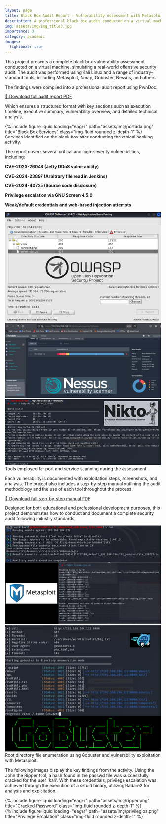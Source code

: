 ```yaml
---
layout: page
title: Black Box Audit Report - Vulnerability Assessment with Metasploit, Nessus, and PwnDoc
description: A professional black box audit conducted on a virtual machine using tools like Metasploit, Nmap, and Nessus. The final report was structured with PwnDoc and includes technical findings, CVE exploitation, and step-by-step documentation.
img: assets/img/img_title3.jpg
importance: 3
category: academic
images:
  lightbox2: true
---
```


This project presents a complete black box vulnerability assessment conducted on a virtual machine, simulating a real-world offensive security audit. The audit was performed using Kali Linux and a range of industry-standard tools, including Metasploit, Nmap, Gobuster, Nessus, and others.

The findings were compiled into a professional audit report using PwnDoc:

  <div class="mt-4">
    <a href="{{ '/assets/pdf/PwDoc_audit_report.pdf' | relative_url }}" class="btn btn-primary" download>
      📄 Download full audit report PDF
    </a>
  </div>
  
Which ensures a structured format with key sections such as execution timeline, executive summary, vulnerability overview, and detailed technical analysis. 

<div class="row">
    <div class="col-sm mt-3 mt-md-0">
        {% include figure.liquid loading="eager" path="assets/img/portada.png" title="Black Box Services" class="img-fluid rounded z-depth-1" %}
    </div>
</div>
<div class="caption">
    Services identified on the black box after conducting the ethical hacking activity.
</div>

The report covers several critical and high-severity vulnerabilities, including:

 <strong>CVE-2023-26048 (Jetty DDoS vulnerability)</strong>

 <strong>CVE-2024-23897 (Arbitrary file read in Jenkins)</strong>

 <strong>CVE-2024-40725 (Source code disclosure)</strong>

 <strong>Privilege escalation via GNU Screen 4.5.0</strong>

 <strong>Weak/default credentials and web-based injection attempts</strong>

 <div class="row text-center mt-4">
  <div class="col-sm mt-3 mt-md-0">
    <a href="/assets/img/owasp.png" data-lightbox="standards1" data-title="NIST CSF">
      <img src="/assets/img/owasp.png" alt="OWASP" class="img-fluid rounded z-depth-1" />
    </a>
  </div>
  <div class="col-sm mt-3 mt-md-0">
    <a href="/assets/img/nessus.png" data-lightbox="standards1" data-title="COBIT">
      <img src="/assets/img/nessus.png" alt="Nessus" class="img-fluid rounded z-depth-1" />
    </a>
  </div>
  <div class="col-sm mt-3 mt-md-0">
    <a href="/assets/img/nikto.png" data-lightbox="standards1" data-title="CIS CSC">
      <img src="/assets/img/nikto.png" alt="Nikto" class="img-fluid rounded z-depth-1" />
    </a>
  </div>
</div>
<div class="caption">
    Tools employed for port and service scanning during the assessment.
</div>

Each vulnerability is documented with exploitation steps, screenshots, and analysis. The project also includes a step-by-step manual outlining the audit methodology and the use of each tool throughout the process.

  <div class="mt-4">
    <a href="{{ '/assets/pdf/Step-by-Step_manual.pdf' | relative_url }}" class="btn btn-primary" download>
      📄 Download full step-by-step manual PDF
    </a>
  </div>
  
Designed for both educational and professional development purposes, this project demonstrates how to conduct and document a complete security audit following industry standards.

<div class="row text-center">
  <div class="col-sm mt-3 mt-md-0">
    <a href="/assets/img/matasploit.png" data-lightbox="standards2" data-title="OWASP">
      <img src="/assets/img/metasploit.png" alt="Metasploit" class="img-fluid rounded z-depth-1" />
    </a>
  </div>
  <div class="col-sm mt-3 mt-md-0">
    <a href="/assets/img/gobuster.png" data-lightbox="standards2" data-title="OWISAM">
      <img src="/assets/img/gobuster.png" alt="Gobuster" class="img-fluid rounded z-depth-1" />
    </a>
  </div>
</div>

<div class="caption">
   Root directory file enumeration using Gobuster and vulnerability exploitation with Metasploit.
</div>

The following images display the key findings from the activity. Using the John the Ripper tool, a hash found in the passwd file was successfully cracked for the user 'kali'. With these credentials, privilege escalation was achieved through the execution of a setuid binary, utilizing Radare2 for analysis and exploitation.

<div class="row">
    <div class="col-sm mt-3 mt-md-0">
        {% include figure.liquid loading="eager" path="assets/img/ripper.png" title="Cracked Password" class="img-fluid rounded z-depth-1" %}
    </div>
</div>
<div class="row">
    <div class="col-sm mt-3 mt-md-0">
        {% include figure.liquid loading="eager" path="assets/img/privilegios.png" title="Privilege Escalation" class="img-fluid rounded z-depth-1" %}
    </div>
</div>
